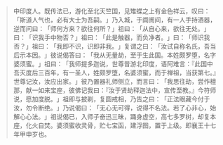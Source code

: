 > 中印度人。既传法已，游化至北天竺国，见雉蝶之上有金色祥云，叹曰：​「斯道人气也，必有大士为吾嗣。​」乃入城，于阛阓间，有一人手持酒器，逆而问曰：​「师何方来？欲往何所？​」祖曰：​「从自心来，欲往无处。​」曰：​「识我手中物否？​」祖曰：​「此是触器，而负净者。​」曰：​「师识我否？​」祖曰：​「我即不识，识即非我。​」复谓之曰：​「汝试自称名氏，吾当后示本因。​」彼说偈答曰：​「我从无量劫，至于生此国。本姓颇罗堕，名字婆须蜜。​」祖曰：​「我师提多迦说，世尊昔游北印度，语阿难言：『此国中吾灭度后三百年，有一圣人，姓颇罗堕，名婆须蜜，而于禅祖，当获第七。』世尊记汝，汝应出家。​」彼乃置器礼师侧立，而言曰：​「我思往劫，尝作檀那，献一如来宝座，彼佛记我曰：『汝于贤劫释迦法中，宣传至教。』今符师说，愿加度脱。​」祖即与披剃，复圆戒相，乃告之曰：​「正法眼藏今付于汝，勿令断绝。​」乃说偈曰：​「无心无可得，说得不名法。若了心非心，始解心心法。​」祖说偈已，入师子奋迅三昧，踊身虚空，高七多罗树，却复本座，化火自焚。婆须蜜收灵骨，贮七宝函，建浮图，置于上级。即襄王十七年甲申岁也。



